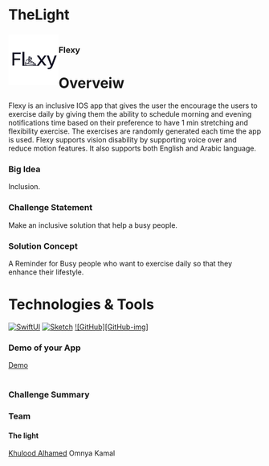 # TheLight
<!-- PROJECT LOGO -->
<div>
<h3><img align="left" width="100" height="100" src="LogoIcon.png"> <br/> Flexy  <br/>
</h3>   
  </div>   


# Overveiw
Flexy is an inclusive IOS app that gives the user the encourage the users to exercise daily by giving them the ability to schedule morning and evening notifications time based on their preference to have 1 min stretching and flexibility exercise. The exercises are randomly generated each time the app is used. Flexy supports vision disability by supporting voice over and reduce motion features. It also supports both English and Arabic language. 
### Big Idea
Inclusion.

### Challenge Statement
Make an inclusive solution that help a busy people.

### Solution Concept
A Reminder for Busy people who want to exercise daily so that they enhance their lifestyle.

 # Technologies & Tools
[![SwiftUI][SwiftUI-img]][SwiftUI-url]   [![Sketch][Sketch-img]][Sketch-url]   [![GitHub][GitHub-img]][GitHub-url]

### Demo of your App
<a href="https://drive.google.com/file/d/1voRDPYBD59nTCgkxK2VCdDymXtrjr1hE/view?usp=share_link">Demo</a> <br/> <br/> </h3>   
  </div>   

### Challenge Summary

### Team
 #### The light
 <a href="https://www.linkedin.com/in/khulood-alhamed-73a837209/">Khulood Alhamed</a> Omnya Kamal<a href="https://www.linkedin.com/in/omnyakamal/">
 
<!-- MARKDOWN LINKS & IMAGES -->
<!-- https://www.markdownguide.org/basic-syntax/#reference-style-links -->
[SwiftUI-img]: https://img.shields.io/badge/-SwiftUI-blue
[SwiftUI-url]: https://developer.apple.com/xcode/swiftui/
[Sketch-img]: https://img.shields.io/badge/-Sketch-yellow
[Sketch-url]: https://www.sketch.com
[GitHub -img]: https://github.githubassets.com/images/modules/logos_page/GitHub-Mark.png
[GitHub-url]: https://github.com/Khulood00/TheLight.git 



